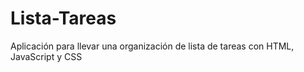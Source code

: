 # Lista-Tareas
Aplicación para llevar una organización de lista de tareas con HTML, JavaScript y CSS
